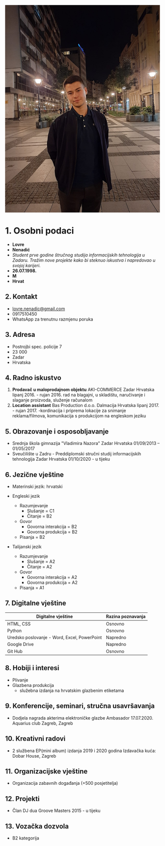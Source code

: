 <img src=./img/slika-cv.jpg>

# 1. Osobni podaci
- **Lovre**
- **Nenadić**
- _Student prve godine štručnog studija informacijskih tehnologija u Zadaru. Tražim nove projekte kako bi steknuo iskustva i napredovao u svojoj karijeri._
- **26.07.1998.**
- **M**
- **Hrvat**

## 2. Kontakt
- lovre.nenadic@gmail.com
- 0917510450
- WhatsApp za trenutnu razmjenu poruka

## 3. Adresa
- Postrojbi spec. policije 7
- 23 000
- Zadar
- Hrvatska

## 4. Radno iskustvo
1. **Prodavač u maloprodajnom objektu**
AKI-COMMERCE
Zadar
Hrvatska
lipanj 2016. - rujan 2016.
rad na blagajni, u skladištu, naručivanje i slaganje proizvoda, služenje računalom
2. **Location assistant**
Bas Production d.o.o.
Dalmacija
Hrvatska
lipanj 2017. - rujan 2017.
-kordinacija i priprema lokacije za snimanje reklama/filmova, komunikacija s produkcijom na engleskom jeziku

## 5. Obrazovanje i osposobljavanje
+ Srednja škola gimnazija "Vladimira Nazora"
Zadar
Hrvatska
01/09/2013 – 01/05/2017
+  Sveučilište u Zadru - Preddiplomski stručni studij
informacijskih tehnologija
Zadar
Hrvatska
01/10/2020 - u tijeku

## 6. Jezične vještine
+ Materinski jezik: hrvatski
+ Engleski jezik
    - Razumjevanje
        - Slušanje = C1
        - Čitanje = B2
    - Govor
        - Govorna interakcija = B2
        - Govorna produkcija = B2
    - Pisanja = B2

+ Talijanski jezik
    - Razumjevanje
        - Slušanje = A2
        - Čitanje = A2
    - Govor
        - Govorna interakcija = A2
        - Govorna produkcija = A2
    - Pisanja = A1

## 7. Digitalne vještine 

Digitalne vještine | Razina poznavanja
------------------ | -----------------
HTML, CSS| Osnovno
Python | Osnovno
Uredsko poslovanje - Word, Excel, PowerPoint | Napredno
Google Drive | Napredno
Git Hub | Osnovno

## 8. Hobiji i interesi
+ Plivanje
+ Glazbena produkcija
    - služebna izdanja na hrvatskim glazbenim etiketama

## 9. Konferencije, seminari, stručna usavršavanja
+ Dodjela nagrada akterima elektroničke glazbe Ambasador
17.07.2020.
Aquarius club Zagreb, Zagreb

## 10. Kreativni radovi
+ 2 službena EP(mini album) izdanja
2019 i 2020 godina
Izdavačka kuća: Dobar House, Zagreb

## 11. Organizacijske vještine
+ Organizacija zabavnih događanja (+500 posjetitelja)

## 12. Projekti
+ Član DJ dua Groove Masters
2015 - u tijeku

## 13. Vozačka dozvola 
+ B2 kategorija
